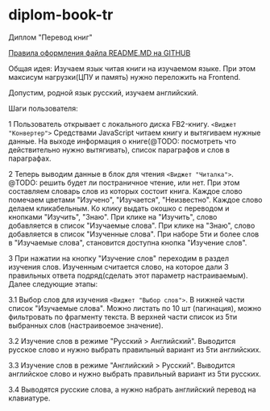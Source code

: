 # diplom-book-tr
Диплом "Перевод книг"

[Правила оформления файла README.MD на GITHUB](http://webdesign.ru.net/article/pravila-oformleniya-fayla-readmemd-na-github.html)

Общая идея: Изучаем язык читая книги на изучаемом языке.
При этом максисум нагрузки(ЦПУ и память) нужно переложить на Frontend.

Допустим, родной язык русский, изучаем английский.

Шаги пользователя:

1 Пользователь открывает с локального диска FB2-книгу. `<Виджет "Конвертер">`
Средствами JavaScript читаем книгу и вытягиваем нужные данные.
На выходе информация о книге(@TODO: посмотреть что действительно нужно вытягивать), список параграфов и слов в параграфах.

2 Теперь выводим данные в блок для чтения `<Виджет "Читалка">`.
@TODO: решить будет ли постраничное чтение, или нет.
При этом составляем словарь слов из которых состоит книга.
Каждое слово помечаем цветами "Изучено", "Изучается", "Неизвестно".
Каждое слово делаем кликабельным. Ко клику выдать окошко с переводом и кнопками "Изучить", "Знаю".
При клике на "Изучить", слово добавляется в список "Изучаемые слова".
При клике на "Знаю", слово добавляется в список "Изученные слова".
При наборе 5ти и более слов в "Изучаемые слова", становится доступна кнопка "Изучение слов".

3 При нажатии на кнопку "Изучение слов" переходим в раздел изучения слов.
Изученным считается слово, на которое дали 3 правильных ответа подряд(сделать этот параметр настраиваемым).
Далее следующие этапы:

3.1 Выбор слов для изучения `<Виджет "Выбор слов">`.
В нижней части список "Изучаемые слова". 
Можно листать по 10 шт (пагинация), можно фильтровать по фрагменту текста.
В верхней части список из 5ти выбранных слов (настраивоемое значение).

3.2 Изучение слов в режиме "Русский > Английский".
Выводится русское слово и нужно выбрать правильный вариант из 5ти английских.

3.3 Изучение слов в режиме "Английский > Русский".
Выводится английское слово и нужно выбрать правильный вариант из 5ти русских.

3.4 Выводятся русские слова, а нужно набрать английский перевод на клавиатуре.    

